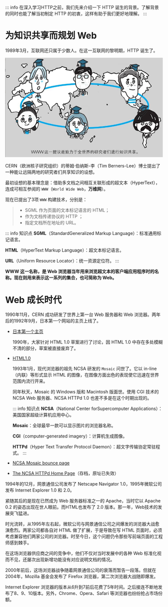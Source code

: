 ::: info
在深入学习HTTP之前，我们先来介绍一下 HTTP 诞生的背景。了解背景的同时也能了解当初制定 HTTP 的初衷，这样有助于我们更好地理解。
:::



# 为知识共享而规划 Web
1989年3月，互联网还只属于少数人。在这一互联网的黎明期，HTTP 诞生了。

![img.png](./assets/03.png)

CERN（欧洲核子研究组织）的蒂姆·伯纳斯-李（Tim Berners-Lee）博士提出了一种能让远隔两地的研究者们共享知识的设想。

最初设想的基本理念是：借助多文档之间相互关联形成的超文本（HyperText），连成可相互参阅的 `WWW`（`World Wide Web`，**万维网**）。

现在已提出了3项 `WWW` 构建技术，分别是：
> - SGML 作为页面的文本标记语言的 HTML；
> - 作为文档传递协议的 HTTP ；
> - 指定文档所在地址的 URL。

::: info 知识点
**SGML**（StandardGeneralized Markup Language）：标准通用标记语言。

**HTML**（HyperText Markup Language）：超文本标记语言。

**URL**（Uniform Resource Locator）：统一资源定位符。
:::

**WWW 这一名称，是 Web 浏览器当年用来浏览超文本的客户端应用程序时的名称。现在则用来表示这一系列的集合，也可简称为 Web。**



# Web 成长时代
1990年11月，CERN 成功研发了世界上第一台 Web 服务器和 Web 浏览器。两年后的1992年9月，日本第一个网站的主页上线了。

- [日本第一个主页](http://www.ibarakiken.gr.jp/www/)

  

  1990年，大家针对 HTML 1.0 草案进行了讨论，因 HTML 1.0 中存在多处模糊不清的部分，草案被直接废弃了。

- [HTML1.0](http://www.w3.org/MarkUp/draft-ietf-iiir-html-01.txt)

  1993年1月，现代浏览器的祖先 NCSA 研发的 `Mosaic` 问世了。它以 in-line（内联）等形式显示 HTML 的图像，在图像方面出色的表现使它迅速在世界范围内流行开来。

  同年秋天，Mosaic 的 Windows 版和 Macintosh 版面世。使用 CGI 技术的 NCSA Web 服务器、NCSA HTTPd 1.0 也差不多是在这个时期出现的。

  ::: info 知识点
  **NCSA**（National Center forSupercomputer Applications）：美国国家超级计算机应用中心。

  **Mosaic**：全球最早一款可以显示图片的浏览器名称。
    
  **CGI**（computer-generated imagery）：计算机生成图像。
 
  **HTTPd**（Hyper Text Transfer Protocol Daemon）：超文字传输协定常驻程式。
  :::

- [NCSA Mosaic bounce page](http://archive.ncsa.illinois.edu/mosaic.html)

- [The NCSA HTTPd Home Page](http://web.archive.org/web/20090426182129/http://hoohoo.ncsa.illinois.edu/)（存档，原址已失效）

1994年的12月，网景通信公司发布了 Netscape Navigator 1.0，1995年微软公司发布 Internet Explorer 1.0 和 2.0。

紧随其后的是现在已然成为 Web 服务器标准之一的 Apache，当时它以 Apache 0.2 的姿态出现在世人眼前。而HTML也发布了 2.0 版本。那一年，Web技术的发展突飞猛进。

时光流转，从1995年左右起，微软公司与网景通信公司之间爆发的浏览器大战愈演愈烈。两家公司都各自对 HTML 做了扩展，于是导致在写 HTML 页面时，必须考虑兼容他们两家公司的浏览器。时至今日，这个问题仍令那些写前端页面的工程师感到棘手。

在这场浏览器供应商之间的竞争中，他们不仅对当时发展中的各种 Web 标准化视而不见，还屡次出现新增功能没有对应说明文档的情况。

2000年前后，这场浏览器战争随着网景通信公司的衰落而暂告一段落。但就在2004年，Mozilla 基金会发布了 Firefox 浏览器，第二次浏览器大战随即爆发。

Internet Explorer 浏览器的版本从6升到7前后花费了5年时间。之后接连不断地发布了8、9、10版本。另外，Chrome、Opera、Safari 等浏览器也纷纷抢占市场份额。

















